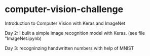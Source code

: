 # computer-vision-challenge

Introduction to Computer Vision with Keras and ImageNet

Day 2:
I bulit a simple image recognition model with Keras. (see file "ImageNet.ipynb)

Day 3:
recogninzing handwritten numbers with help of MNIST
